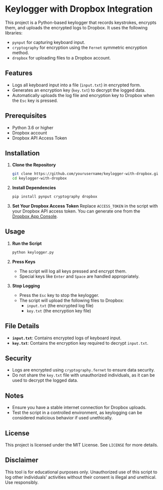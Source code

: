 # Keylogger with Dropbox Integration

This project is a Python-based keylogger that records keystrokes, encrypts them, and uploads the encrypted logs to Dropbox. It uses the following libraries:

- `pynput` for capturing keyboard input.
- `cryptography` for encryption using the `Fernet` symmetric encryption method.
- `dropbox` for uploading files to a Dropbox account.

## Features
- Logs all keyboard input into a file (`input.txt`) in encrypted form.
- Generates an encryption key (`key.txt`) to decrypt the logged data.
- Automatically uploads the log file and encryption key to Dropbox when the `Esc` key is pressed.

## Prerequisites
- Python 3.6 or higher
- Dropbox account
- Dropbox API Access Token

## Installation

1. **Clone the Repository**
   ```bash
   git clone https://github.com/yourusername/keylogger-with-dropbox.git
   cd keylogger-with-dropbox
   ```

2. **Install Dependencies**
   ```bash
   pip install pynput cryptography dropbox
   ```

3. **Set Your Dropbox Access Token**
   Replace `ACCESS_TOKEN` in the script with your Dropbox API access token. You can generate one from the [Dropbox App Console](https://www.dropbox.com/developers/apps).

## Usage

1. **Run the Script**
   ```bash
   python keylogger.py
   ```

2. **Press Keys**
   - The script will log all keys pressed and encrypt them.
   - Special keys like `Enter` and `Space` are handled appropriately.

3. **Stop Logging**
   - Press the `Esc` key to stop the keylogger.
   - The script will upload the following files to Dropbox:
     - `input.txt` (the encrypted log file)
     - `key.txt` (the encryption key file)

## File Details
- **`input.txt`**: Contains encrypted logs of keyboard input.
- **`key.txt`**: Contains the encryption key required to decrypt `input.txt`.

## Security
- Logs are encrypted using `cryptography.fernet` to ensure data security.
- Do not share the `key.txt` file with unauthorized individuals, as it can be used to decrypt the logged data.

## Notes
- Ensure you have a stable internet connection for Dropbox uploads.
- Test the script in a controlled environment, as keylogging can be considered malicious behavior if used unethically.

## License
This project is licensed under the MIT License. See `LICENSE` for more details.

## Disclaimer
This tool is for educational purposes only. Unauthorized use of this script to log other individuals' activities without their consent is illegal and unethical. Use responsibly.

